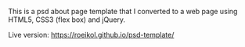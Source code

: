 
This is a psd about page template that I converted to a web page using HTML5, CSS3 (flex box) and jQuery.

Live version: https://roeikol.github.io/psd-template/
